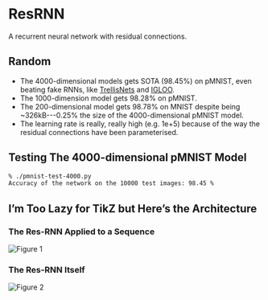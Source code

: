 # ResRNN

A recurrent neural network with residual connections.

## Random

* The 4000-dimensional models gets SOTA (98.45%) on pMNIST, even beating fake RNNs, like [TrellisNets](https://arxiv.org/pdf/1810.06682.pdf) and [IGLOO](https://arxiv.org/pdf/1807.03402.pdf).
* The 1000-dimension model gets 98.28% on pMNIST.
* The 200-dimensional model gets 98.78% on MNIST despite being ~326kB---0.25% the size of the 4000-dimensional pMNIST model.
* The learning rate is really, really high (e.g. 1e+5) because of the way the residual connections have been parameterised.

## Testing The 4000-dimensional pMNIST Model

```bash
% ./pmnist-test-4000.py
Accuracy of the network on the 10000 test images: 98.45 %
```

## I’m Too Lazy for TikZ but Here’s the Architecture

### The Res-RNN Applied to a Sequence

![Figure 1](https://github.com/doxastifox/res-rnn/blob/master/images/figure-1.jpg?raw=true)

### The Res-RNN Itself

![Figure 2](https://github.com/doxastifox/res-rnn/blob/master/images/figure-2.jpg?raw=true)
